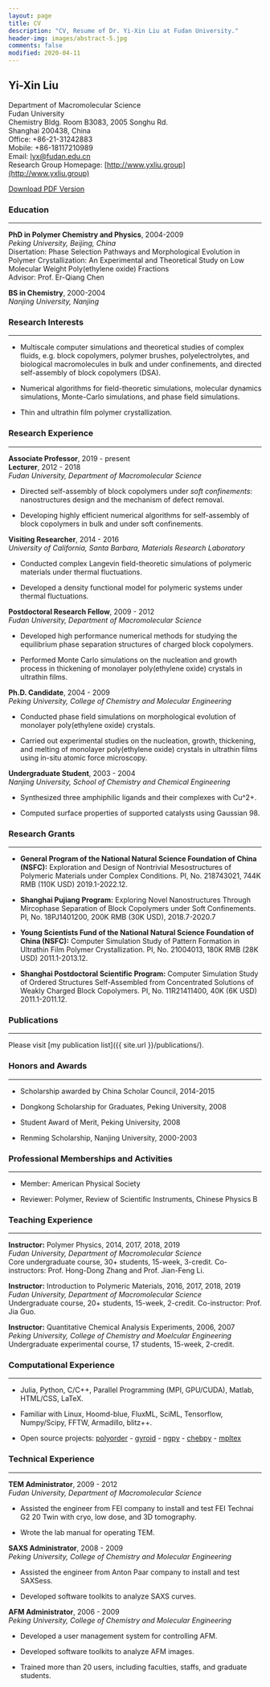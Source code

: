 ```yaml
---
layout: page
title: CV
description: "CV, Resume of Dr. Yi-Xin Liu at Fudan University."
header-img: images/abstract-5.jpg
comments: false
modified: 2020-04-11
---
```


## Yi-Xin Liu

Department of Macromolecular Science<br>
Fudan University<br>
Chemistry Bldg. Room B3083, 2005 Songhu Rd.<br>
Shanghai 200438, China<br>
Office: +86-21-31242883<br>
Mobile: +86-18117210989<br>
Email: lyx@fudan.edu.cn<br>
Research Group Homepage: [http://www.yxliu.group](http://www.yxliu.group)

<div markdown="0">
    <a href="{{ site.url }}/downloads/CV.pdf" class="btn btn-success">Download PDF Version</a>
</div>

### Education
-----

**PhD in Polymer Chemistry and Physics**, 2004-2009<br>
*Peking University, Beijing, China*<br>
Disertation: Phase Selection Pathways and Morphological Evolution in Polymer Crystallization: An Experimental and Theoretical Study on Low Molecular Weight Poly(ethylene oxide) Fractions<br>
Advisor: Prof. Er-Qiang Chen

**BS in Chemistry**, 2000-2004<br>
*Nanjing University, Nanjing*

### Research Interests
-----

- Multiscale computer simulations and theoretical studies of complex fluids, e.g. block copolymers, polymer brushes, polyelectrolytes, and biological macromolecules in bulk and under confinements, and directed self-assembly of block copolymers (DSA).

- Numerical algorithms for field-theoretic simulations, molecular dynamics simulations, Monte-Carlo simulations, and phase field simulations.

- Thin and ultrathin film polymer crystallization.

### Research Experience
-----

**Associate Professor**, 2019 - present<br>
**Lecturer**, 2012 - 2018<br>
*Fudan University, Department of Macromolecular Science*

- Directed self-assembly of block copolymers under *soft confinements*: nanostructures design and the mechanism of defect removal.

- Developing highly efficient numerical algorithms for self-assembly of block copolymers in bulk and under soft confinements.

**Visiting Researcher**, 2014 - 2016<br>
*University of California, Santa Barbara, Materials Research Laboratory*

- Conducted complex Langevin field-theoretic simulations of polymeric materials under thermal fluctuations.

- Developed a density functional model for polymeric systems under thermal fluctuations.

**Postdoctoral Research Fellow**, 2009 - 2012<br>
*Fudan University, Department of Macromolecular Science*

- Developed high performance numerical methods for studying the equilibrium phase separation structures of charged block copolymers.

- Performed Monte Carlo simulations on the nucleation and growth process in thickening of monolayer poly(ethylene oxide) crystals in ultrathin films.

**Ph.D. Candidate**, 2004 - 2009<br>
*Peking University, College of Chemistry and Molecular Engineering*

- Conducted phase field simulations on morphological evolution of monolayer poly(ethylene oxide) crystals.

- Carried out experimental studies on the nucleation, growth, thickening, and melting of monolayer poly(ethylene oxide) crystals in ultrathin films using in-situ atomic force microscopy.

**Undergraduate Student**, 2003 - 2004<br>
*Nanjing University, School of Chemistry and Chemical Engineering*

- Synthesized three amphiphilic ligands and their complexes with Cu^2+.

- Computed surface properties of supported catalysts using Gaussian 98.

### Research Grants
-----

- **General Program of the National Natural Science Foundation of China (NSFC):** Exploration and Design of Nontrivial Mesostructures of Polymeric Materials under Complex Conditions. PI, No. 218743021, 744K RMB (110K USD) 2019.1-2022.12.

- **Shanghai Pujiang Program:** Exploring Novel Nanostructures Through Mircophase Separation of Block Copolymers under Soft Confinements. PI, No. 18PJ1401200, 200K RMB (30K USD), 2018.7-2020.7

- **Young Scientists Fund of the National Natural Science Foundation of China (NSFC):** Computer Simulation Study of Pattern Formation in Ultrathin Film Polymer Crystallization. PI, No. 21004013, 180K RMB (28K USD) 2011.1-2013.12.

- **Shanghai Postdoctoral Scientific Program:** Computer Simulation Study of Ordered Structures Self-Assembled from Concentrated Solutions of Weakly Charged Block Copolymers. PI, No. 11R21411400, 40K (6K USD) 2011.1-2011.12.

### Publications
-----

Please visit [my publication list]({{ site.url }}/publications/).

### Honors and Awards
-----

- Scholarship awarded by China Scholar Council, 2014-2015

- Dongkong Scholarship for Graduates, Peking University, 2008

- Student Award of Merit, Peking University, 2008

- Renming Scholarship, Nanjing University, 2000-2003

### Professional Memberships and Activities
-----

- Member: American Physical Society

- Reviewer: Polymer, Review of Scientific Instruments, Chinese Physics B

### Teaching Experience
-----

**Instructor:** Polymer Physics, 2014, 2017, 2018, 2019<br>
*Fudan University, Department of Macromolecular Science*<br>
Core undergraduate course, 30+ students, 15-week, 3-credit. Co-instructors: Prof. Hong-Dong Zhang and Prof. Jian-Feng Li.

**Instructor:** Introduction to Polymeric Materials, 2016, 2017, 2018, 2019<br>
*Fudan University, Department of Macromolecular Science*<br>
Undergraduate course, 20+ students, 15-week, 2-credit. Co-instructor: Prof. Jia Guo.

**Instructor:** Quantitative Chemical Analysis Experiments, 2006, 2007<br>
*Peking University, College of Chemistry and Moelcular Engineering*<br>
Undergraduate experimental course, 17 students, 15-week, 2-credit.

### Computational Experience
-----

- Julia, Python, C/C++, Parallel Programming (MPI, GPU/CUDA), Matlab, HTML/CSS, LaTeX.

- Familiar with Linux, Hoomd-blue, FluxML, SciML, Tensorflow, Numpy/Scipy, FFTW, Armadillo, blitz++.

- Open source projects: [polyorder](https://github.com/liuyxpp/polyorder) - [gyroid](https://pypi.org/project/gyroid/) - [ngpy](https://pypi.org/project/ngpy/) - [chebpy](https://pypi.org/project/chebpy/) - [mpltex](https://pypi.org/project/mpltex/)

### Technical Experience
-----

**TEM Administrator**, 2009 - 2012<br>
*Fudan University, Department of Macromolecular Science*

- Assisted the engineer from FEI company to install and test FEI Technai G2 20 Twin with cryo, low dose, and 3D tomography.

- Wrote the lab manual for operating TEM.

**SAXS Administrator**, 2008 - 2009<br>
*Peking University, College of Chemistry and Molecular Engineering*

- Assisted the engineer from Anton Paar company to install and test SAXSess.

- Developed software toolkits to analyze SAXS curves.

**AFM Administrator**, 2006 - 2009<br>
*Peking University, College of Chemistry and Molecular Engineering*

- Developed a user management system for controlling AFM.

- Developed software toolkits to analyze AFM images.

- Trained more than 20 users, including faculties, staffs, and graduate students.

